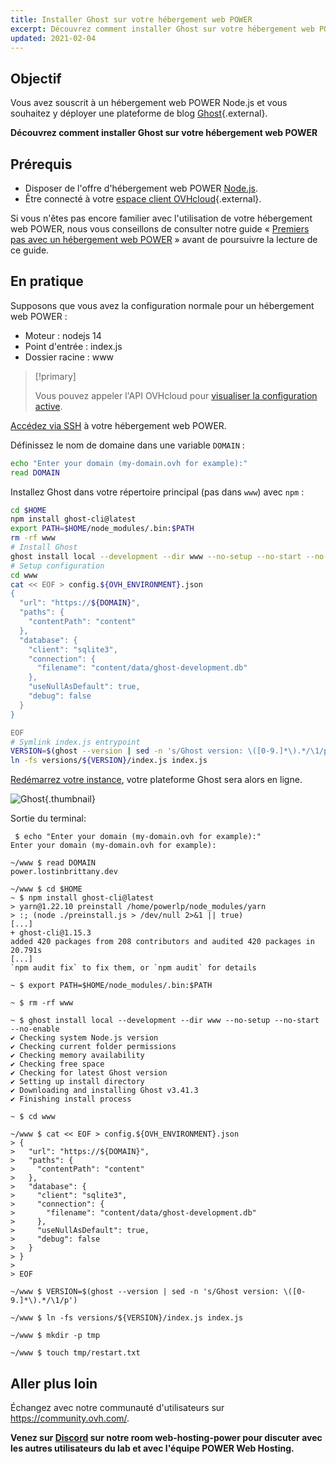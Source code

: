 ```yaml
---
title: Installer Ghost sur votre hébergement web POWER
excerpt: Découvrez comment installer Ghost sur votre hébergement web POWER
updated: 2021-02-04
---
```


## Objectif

Vous avez souscrit à un hébergement web POWER Node.js et vous souhaitez y déployer une plateforme de blog [Ghost](https://ghost.org/){.external}.

**Découvrez comment installer Ghost sur votre hébergement web POWER**

## Prérequis

- Disposer de l'offre d'hébergement web POWER [Node.js](https://labs.ovh.com/managed-nodejs).
- Être connecté à votre [espace client OVHcloud](/links/manager){.external}.

Si vous n'êtes pas encore familier avec l'utilisation de votre hébergement web POWER, nous vous conseillons de consulter notre guide « [Premiers pas avec un hébergement web POWER](/pages/ovhcloud_labs/power_web_hosting/getting-started) » avant de poursuivre la lecture de ce guide.

## En pratique

Supposons que vous avez la configuration normale pour un hébergement web POWER :

- Moteur : nodejs 14
- Point d'entrée : index.js
- Dossier racine : www

> [!primary]
>
> Vous pouvez appeler l'API OVHcloud pour [visualiser la configuration active](/pages/ovhcloud_labs/power_web_hosting/getting-started#api-get-active-configuration).

[Accédez via SSH](/pages/ovhcloud_labs/power_web_hosting/getting-started#ssh) à votre hébergement web POWER.

Définissez le nom de domaine dans une variable `DOMAIN` :

```sh
echo "Enter your domain (my-domain.ovh for example):"
read DOMAIN
```

Installez Ghost dans votre répertoire principal (pas dans `www`) avec `npm` :

```sh
cd $HOME
npm install ghost-cli@latest
export PATH=$HOME/node_modules/.bin:$PATH
rm -rf www
# Install Ghost
ghost install local --development --dir www --no-setup --no-start --no-enable
# Setup configuration
cd www
cat << EOF > config.${OVH_ENVIRONMENT}.json
{
  "url": "https://${DOMAIN}",
  "paths": {
    "contentPath": "content"
  },
  "database": {
    "client": "sqlite3",
    "connection": {
      "filename": "content/data/ghost-development.db"
    },
    "useNullAsDefault": true,
    "debug": false
  }
}

EOF
# Symlink index.js entrypoint
VERSION=$(ghost --version | sed -n 's/Ghost version: \([0-9.]*\).*/\1/p')
ln -fs versions/${VERSION}/index.js index.js
```

[Redémarrez votre instance](/pages/ovhcloud_labs/power_web_hosting/getting-started#restart), votre plateforme Ghost sera alors en ligne.

![Ghost](images/nodejs-install-ghost-01.png){.thumbnail}

Sortie du terminal:

```console
 $ echo "Enter your domain (my-domain.ovh for example):"
Enter your domain (my-domain.ovh for example):

~/www $ read DOMAIN
power.lostinbrittany.dev

~/www $ cd $HOME
~ $ npm install ghost-cli@latest
> yarn@1.22.10 preinstall /home/powerlp/node_modules/yarn
> :; (node ./preinstall.js > /dev/null 2>&1 || true)
[...]
+ ghost-cli@1.15.3
added 420 packages from 208 contributors and audited 420 packages in 20.791s
[...]
`npm audit fix` to fix them, or `npm audit` for details

~ $ export PATH=$HOME/node_modules/.bin:$PATH

~ $ rm -rf www

~ $ ghost install local --development --dir www --no-setup --no-start --no-enable
✔ Checking system Node.js version
✔ Checking current folder permissions
✔ Checking memory availability
✔ Checking free space
✔ Checking for latest Ghost version
✔ Setting up install directory
✔ Downloading and installing Ghost v3.41.3
✔ Finishing install process

~ $ cd www

~/www $ cat << EOF > config.${OVH_ENVIRONMENT}.json
> {
>   "url": "https://${DOMAIN}",
>   "paths": {
>     "contentPath": "content"
>   },
>   "database": {
>     "client": "sqlite3",
>     "connection": {
>       "filename": "content/data/ghost-development.db"
>     },
>     "useNullAsDefault": true,
>     "debug": false
>   }
> }
>
> EOF

~/www $ VERSION=$(ghost --version | sed -n 's/Ghost version: \([0-9.]*\).*/\1/p')

~/www $ ln -fs versions/${VERSION}/index.js index.js

~/www $ mkdir -p tmp

~/www $ touch tmp/restart.txt
```

## Aller plus loin

Échangez avec notre communauté d'utilisateurs sur <https://community.ovh.com/>.

**Venez sur [Discord](https://discord.gg/ovhcloud) sur notre room web-hosting-power pour discuter avec les autres utilisateurs du lab et avec l'équipe POWER Web Hosting.**
